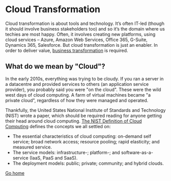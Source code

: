 # Cloud Transformation
Cloud transformation is about tools and technology. It’s often IT-led (though it should involve business stakeholders too) and so it’s the domain where us techies are most happy. Often, it involves creating new platforms, using cloud services – Azure, Amazon Web Services, Office 365, G-Suite, Dynamics 365, Salesforce. But cloud transformation is just an enabler. In order to deliver value, [business transformation](business-tx.md) is required.

## What do we mean by "Cloud"?
In the early 2010s, everything was trying to be cloudy. If you ran a server in a datacentre and provided services to others (an application service provider), you probably said you were "on the cloud". These were the wild west days of cloud computing. A farm of virtual machines became "a private cloud", regardless of how they were managed and operated. 

Thankfully, the United States National Institute of Standards and Technology (NIST) wrote a paper, which should be required reading for anyone getting their head around cloud computing. [The NIST Definition of Cloud 
Computing](https://nvlpubs.nist.gov/nistpubs/legacy/sp/nistspecialpublication800-145.pdf) defines the concepts we all settled on:

- The essential characteristics of cloud computing: on-demand self service; broad network access; resource pooling; rapid elasticity; and measured service.
- The service models: infrastructure-; platform-; and software-as-a-service (IaaS, PaaS and SaaS).
- The deployment models: public; private; community; and hybrid clouds.

[Go home](README.md)
